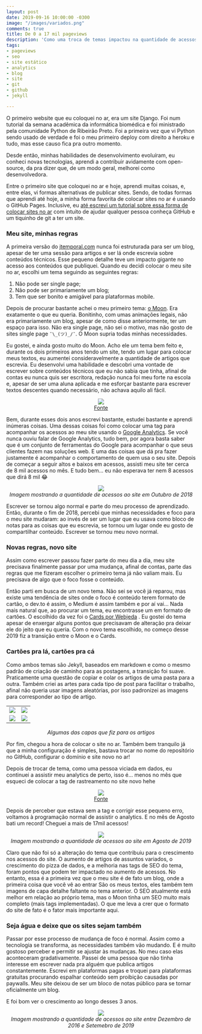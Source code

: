 ```yaml
---
layout: post
date: 2019-09-16 10:00:00 -0300
image: "/images/variados.png"
comments: true
title: De 0 a 17 mil pageviews
description: 'Como uma troca de temas impactou na quantidade de acessos do meu blog '
tags:
- pageviews
- seo
- site estático
- analytics
- blog
- site
- git
- github
- jekyll

---
```

O primeiro website que eu coloquei no ar, era um site Django. Foi num tutorial da semana acadêmica da informática biomédica e foi ministrado pela comunidade Python de Ribeirão Preto. Foi a primeira vez que vi Python sendo usado de verdade e foi o meu primeiro deploy com direito a heroku e tudo, mas esse causo fica pra outro momento.

Desde então, minhas habilidades de desenvolvimento evoluíram, eu conheci novas tecnologias, aprendi a contribuir avidamente com open-source, da pra dizer que, de um modo geral, melhorei como desenvolvedora.

Entre o primeiro site que coloquei no ar e hoje, aprendi muitas coisas,  e, entre elas, vi formas alternativas de publicar sites. Sendo, de todas formas que aprendi até hoje, a minha forma favorita de colocar sites no ar é usando o GitHub Pages. Inclusive, eu [até escrevi um tutorial sobre essa forma de colocar sites no ar](https://jtemporal.com/do-tema-ao-ar/) com intuito de ajudar qualquer pessoa conheça GitHub e um tiquinho de git a ter um site.

### Meu site, minhas regras

A primeira versão do [jtemporal.com](https://jtemporal.com) nunca foi estruturada para ser um blog, apesar de ter uma sessão para artigos e ser lá onde escrevia sobre conteúdos técnicos. Esse pequeno detalhe teve um impacto gigante no acesso aos conteúdos que publiquei. Quando eu decidi colocar o meu site no ar, escolhi um tema seguindo as seguintes regras:

1. Não pode ser single page;
2. Não pode ser primariamente um blog;
3. Tem que ser bonito e amigável para plataformas mobile.

Depois de procurar bastante achei o meu primeiro tema: [o Moon](http://taylantatli.github.io/Moon/). Era exatamente o que eu queria. Bonitinho, com umas animações legais, não era primariamente um blog, apesar de como disse anteriormente, ter um espaço para isso. Não era single page, não sei o motivo, mas não gosto de sites single page `¯\_(ツ)_/¯`. O Moon supria todas minhas necessidades.

Eu gostei, e ainda gosto muito do Moon. Acho ele um tema bem feito e, durante os dois primeiros anos tendo um site, tendo um lugar para colocar meus textos, eu aumentei consideravelmente a quantidade de artigos que escrevia. Eu desenvolvi uma habilidade e descobri uma vontade de escrever sobre conteúdos técnicos que eu não sabia que tinha, afinal de contas eu nunca quis ser escritora, redação nunca foi meu forte na escola e, apesar de ser uma aluna aplicada e me esforçar bastante para escrever textos descentes quando necessário, não achava aquilo ali fácil.

<center><img src="http://giphygifs.s3.amazonaws.com/media/5BI679ybkAhJm/giphy.gif"><br><a href="http://giphygifs.s3.amazonaws.com/media/5BI679ybkAhJm/giphy.gif">Fonte</a></center>

Bem, durante esses dois anos escrevi bastante, estudei bastante e aprendi inúmeras coisas. Uma dessas coisas foi como colocar uma tag para acompanhar os acessos ao meu site usando o [Google Analytics](https://marketingplatform.google.com/about/analytics/). Se você nunca ouviu falar de Google Analytics, tudo bem, por agora basta saber que é um conjunto de ferramentas do Google para acompanhar o que seus  clientes fazem nas soluções web. E uma das coisas que dá pra fazer justamente é acompanhar o comportamento de quem usa o seu site. Depois de começar a seguir altos e baixos em acessos, assisti meu site ter cerca de 8 mil acessos no mês. E tudo bem... eu não esperava ter nem 8 acessos que dirá 8 mil 😂

<center> <img src="/images/IMG_3900.PNG" style="max-width:65%;"><br> <i>Imagem mostrando a quantidade de acessos ao site em Outubro de 2018</i></center>

Escrever se tornou algo normal e parte do meu processo de aprendizado. Então, durante o fim de 2018, percebi que minhas necessidades e foco para o meu site mudaram: ao invés de ser um lugar que eu usava como bloco de notas para as coisas que eu escrevia, se tornou um lugar onde eu gosto de compartilhar conteúdo. Escrever se tornou meu novo normal.

### Novas regras, novo site

Assim como escrever passou fazer parte do meu dia a dia, meu site precisava finalmente passar por uma mudança, afinal de contas, parte das regras que me fizeram escolher o primeiro tema já não valiam mais. Eu precisava de algo que o foco fosse o conteúdo.

Então parti em busca de um novo tema. Não sei se você já reparou, mas existe uma tendência de sites onde o foco é conteúdo terem formato de cartão, o dev.to é assim, o Medium é assim também e por aí vai... Nada mais natural que, ao procurar um tema, eu encontrasse um em formato de cartões. O escolhido da vez foi o [Cards por Webjeda](%22https://webjeda.com/cards/%22) . Eu gostei do tema apesar de enxergar alguns pontos que precisavam de alteração pra deixar ele do jeito que eu queria. Com o novo tema escolhido, no começo desse 2019 fiz a transição entre o Moon e o Cards.

### Cartões pra lá, cartões pra cá

Como ambos temas são Jekyll, baseados em markdown e como o mesmo padrão de criação de caminho para as postagens, a transição foi suave. Praticamente uma questão de copiar e colar os artigos de uma pasta para a outra. Também criei as artes para cada tipo de post para facilitar o trabalho, afinal não queria usar imagens aleatórias, por isso padronizei as imagens para corresponder ao tipo de artigo.

<table>
<tr>
<td><img src="/images/tutorial.png"></td>
<td><img src="/images/variados.png"></td>
</tr>
<tr>
<td><img src="/images/colinha.png"></td>
<td><img src="/images/palestra.png"></td>
</tr>
</table>
<center><i>Algumas das capas que fiz para os artigos</i></center>

Por fim, chegou a hora de colocar o site no ar. Também bem tranquilo já que a minha configuração é simples, bastava trocar no nome do repositório no GitHub, configurar o domínio e site novo no ar!

Depois de trocar de tema, como uma pessoa viciada em dados, eu continuei a assistir meu analytics de perto, isso é... menos no mês que esqueci de colocar a tag de rastreamento no site novo hehe

<center><img src="http://giphygifs.s3.amazonaws.com/media/GDnomdqpSHlIs/giphy.gif"><br><a href="http://giphygifs.s3.amazonaws.com/media/GDnomdqpSHlIs/giphy.gif">Fonte</a></center>

Depois de perceber que estava sem a tag e corrigir esse pequeno erro, voltamos à programação normal de assistir o analytics. E no mês de Agosto bati um record! Cheguei a mais de 17mil acessos!

<center> <img src="/images/IMG_3901.PNG" style="max-width:65%;"><br> <i>Imagem mostrando a quantidade de acessos ao site em Agosto de 2019</i></center>

Claro que não foi só a alteração do tema que contribuiu para o crescimento nos acessos do site. O aumento de artigos de assuntos variados, o crescimento do pizza de dados, e a melhoria nas tags de SEO do tema, foram pontos que podem ter impactado no aumento de acessos. No entanto, essa é a primeira vez que o meu site é de fato um blog, onde a primeira coisa que você vê ao entrar São os meus textos, eles também tem imagens de capa detalhe faltante no tema anterior. O SEO atualmente está melhor em relação ao próprio tema, mas o Moon tinha um SEO muito mais completo (mais tags implementadas). O que me leva a crer que o formato do site de fato é o fator mais importante aqui.

### Seja água e deixe que os sites sejam também

Passar por esse processo de mudança de foco é normal. Assim como a tecnologia se transforma, as necessidades também vão mudando. E é muito gostoso perceber e permitir se ajustar às mudanças. No meu caso elas aconteceram gradativamente. Passei de uma pessoa que não tinha interesse em escrever nada pra alguém que publica artigos constantemente. Escrevi em plataformas pagas e troquei para plataformas gratuitas procurando espalhar conteúdo sem proibição causadas por paywalls. Meu site deixou de ser um bloco de notas público para se tornar oficialmente um blog.

E foi bom ver o crescimento ao longo desses 3 anos.

<center><img src="/images/IMG_3911.PNG" style="max-width:65%;"><br> <i>Imagem mostrando a quantidade de acessos ao site entre Dezembro de 2016 e Setemebro de 2019</i></center>